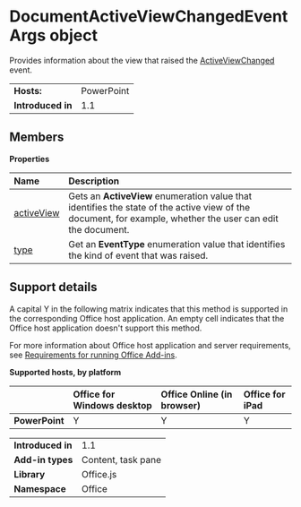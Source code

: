 
# DocumentActiveViewChangedEventArgs object
Provides information about the view that raised the [ActiveViewChanged](https://dev.office.com/reference/add-ins/shared/document.activeviewchanged) event.

|||
|:-----|:-----|
|**Hosts:**|PowerPoint|
|**Introduced in**|1.1|



## Members


**Properties**


|**Name**|**Description**|
|:-----|:-----|
|[activeView](https://dev.office.com/reference/add-ins/shared/document.activeviewchangedeventargs.activeview)|Gets an  **ActiveView** enumeration value that identifies the state of the active view of the document, for example, whether the user can edit the document.|
|[type](https://dev.office.com/reference/add-ins/shared/document.activeviewchangedeventargs.type)|Get an  **EventType** enumeration value that identifies the kind of event that was raised.|

## Support details


A capital Y in the following matrix indicates that this method is supported in the corresponding Office host application. An empty cell indicates that the Office host application doesn't support this method.

For more information about Office host application and server requirements, see [Requirements for running Office Add-ins](../../docs/overview/requirements-for-running-office-add-ins.md).


**Supported hosts, by platform**


||**Office for Windows desktop**|**Office Online (in browser)**|**Office for iPad**|
|:-----|:-----|:-----|:-----|
|**PowerPoint**|Y|Y|Y|

|||
|:-----|:-----|
|**Introduced in**|1.1|
|**Add-in types**|Content, task pane|
|**Library**|Office.js|
|**Namespace**|Office|
